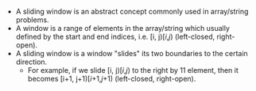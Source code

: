 * A sliding window is an abstract concept commonly used in array/string problems.
* A window is a range of elements in the array/string which usually defined by the start and end indices, i.e. [i, j)[*i*,*j*) (left-closed, right-open). 
* A sliding window is a window "slides" its two boundaries to the certain direction.
  *  For example, if we slide [i, j)[*i*,*j*) to the right by 11 element, then it becomes [i+1, j+1)[*i*+1,*j*+1) (left-closed, right-open).